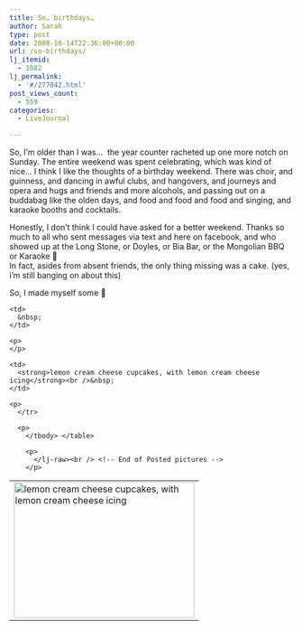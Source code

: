 ```yaml
---
title: So… birthdays…
author: Sarah
type: post
date: 2008-10-14T22:36:00+00:00
url: /so-birthdays/
lj_itemid:
  - 1082
lj_permalink:
  - '#/277042.html'
post_views_count:
  - 559
categories:
  - LiveJournal

---
```

<!-- Posted pictures -->So, I&#8217;m older than I was&#8230; &nbsp;the year counter racheted up one more notch on Sunday. The entire weekend was spent celebrating, which was kind of nice&#8230; I think I&nbsp;like the thoughts of a birthday weekend. There was choir, and guinness, and dancing in awful clubs, and hangovers, and journeys and opera and hugs and friends and more alcohols, and passing out on a buddabag like the olden days, and food and food and food and singing, and karaoke booths and cocktails. 

  
Honestly, I&nbsp;don&#8217;t think I&nbsp;could have asked for a better weekend. Thanks so much to all who sent messages via text and here on facebook, and who showed up at the Long Stone, or Doyles, or Bia Bar, or the Mongolian BBQ or Karaoke 🙂  
In fact, asides from absent friends, the only thing missing was a cake. (yes, i&#8217;m still banging on about this)

So, I made myself some 🙂  
<lj-raw> 

<table>
  <tr>
    <td>
      <a href="http://pics.livejournal.com/froodie/pic/0002c62c/"><img height="240" border="0" width="320" alt="lemon cream cheese cupcakes, with lemon cream cheese icing" src="http://pics.livejournal.com/froodie/pic/0002c62c/s320x240" /></a>
    </td>
  </tr>
  
  <tr>
    </p> 
    
    <td>
      &nbsp;
    </td>
    
    <p>
    </p>
    
    <td>
      <strong>lemon cream cheese cupcakes, with lemon cream cheese icing</strong><br />&nbsp;
    </td>
    
    <p>
      </tr> 
      
      <p>
        </tbody> </table> 
        
        <p>
          </lj-raw><br /> <!-- End of Posted pictures -->
        </p>
